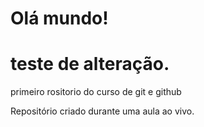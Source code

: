 # Olá mundo!
# teste de alteração.
 primeiro rositorio do curso de git e github

Repositório criado durante uma aula ao vivo.
